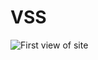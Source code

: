 # VSS

<img src="https://github.com/AlarmedEwe/VSS/blob/master/images/VSS-start.png?raw=true" alt="First view of site" />
